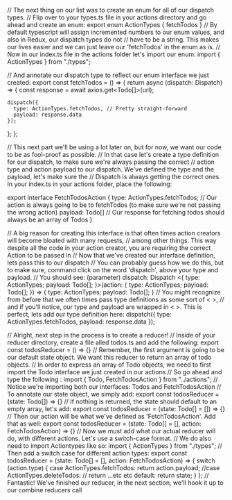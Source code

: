 // The next thing on our list was to create an enum for all of our dispatch types.
// Flip over to your types.ts file in your actions directory and go ahead and create an enum:
export enum ActionTypes {
  fetchTodos
}
// By default typescript will assign incremented numbers to our enum values, and also in Redux, our dispatch types do not
// have to be a string. This makes our lives easier and we can just leave our 'fetchTodos' in the enum as is.
// Now in our index.ts file in the actions folder let's import our enum:
import { ActionTypes } from "./types";

// And annotate our dispatch type to reflect our enum interface we just created:
export const fetchTodos = () => {
  return async (dispatch: Dispatch) => {
    const response = await axios.get<Todo[]>(url);
 
    dispatch({
      type: ActionTypes.fetchTodos, // Pretty straight-forward
      payload: response.data
    });
  };
}; 

// This next part we'll be using a lot later on, but for now, we want our code to be as fool-proof as possible.
// In that case let's create a type definition for our dispatch, to make sure we're always passing the correct
// action type and action payload to our dispatch. We've defined the type and the payload, let's make sure the
// Dispatch is always getting the correct ones. In your index.ts in your actions folder, place the following:

export interface FetchTodosAction {
  type: ActionTypes.fetchTodos; // Our action is always going to be to fetchTodos (to make sure we're not passing the wrong action)
  payload: Todo[] // Our response for fetching todos should always be an array of Todos
}

// A big reason for creating this interface is that often times action creators will become bloated with many requests,
// among other things. This way despite all the code in your action creator, you are requiring the correct Action to be passed in
// Now that we've created our interface definition, lets pass this to our dispatch
// You can probably guess how we do this, but to make sure, command click on the word 'dispatch', above your type and payload.
// You should see:
(parameter) dispatch: Dispatch
<{
    type: ActionTypes;
    payload: Todo[];
}>(action: {
    type: ActionTypes;
    payload: Todo[];
}) => {
    type: ActionTypes;
    payload: Todo[];
}
// You might recognize from before that we often times pass type definitions as some sort of < >,
// and if you'll notice, our type and payload are wrapped in < >. This is perfect, lets add our type definition here:
dispatch<FetchTodosAction>({
  type: ActionTypes.fetchTodos,
  payload: response.data
});

// Alright, next step in the process is to create a reducer!
// Inside of your reducer directory, create a file alled todos.ts and add the following:
export const todosReducer = () => {}
// Remember, the first argument is going to be our default state object. We want this reducer to return an array of todo objects.
// In order to express an array of Todo objects, we need to first import the Todo interface we just created in our actions
// So go ahead and type the following :
import { Todo, FetchTodosAction } from "../actions";
// Notice we're importing both our interfaces: Todos and FetchTodosAction
// To annotate our state object, we simply add:
export const todosReducer = (state: Todo[]) => {}
// If nothing is returned, the state should default to an empty array, let's add:
export const todosReducer = (state: Todo[] = []) => {}
// Then our action will be what we've defined as 'FetchTodosAction'. Add that as well:
export const todosReducer = (state: Todo[] = [], action: FetchTodosAction) => {}
// Now we must add what our actual reducer will do, with different actions. Let's use a switch-case format.
// We do also need to import Actiontypes like so:
import { ActionTypes } from "./types";
// Then add a switch case for different action types:
export const todosReducer = (state: Todo[] = [], action: FetchTodosAction) => {
  switch (action.type) {
    case ActionTypes.fetchTodos:
      return action.payload;
  //case ActionTypes.deleteTodos:
  //  return ...etc etc
    default:
      return state;
  }
};
// Fantastic! We've finished our reducer, in the next section, we'll hook it up to our combine reducers call
